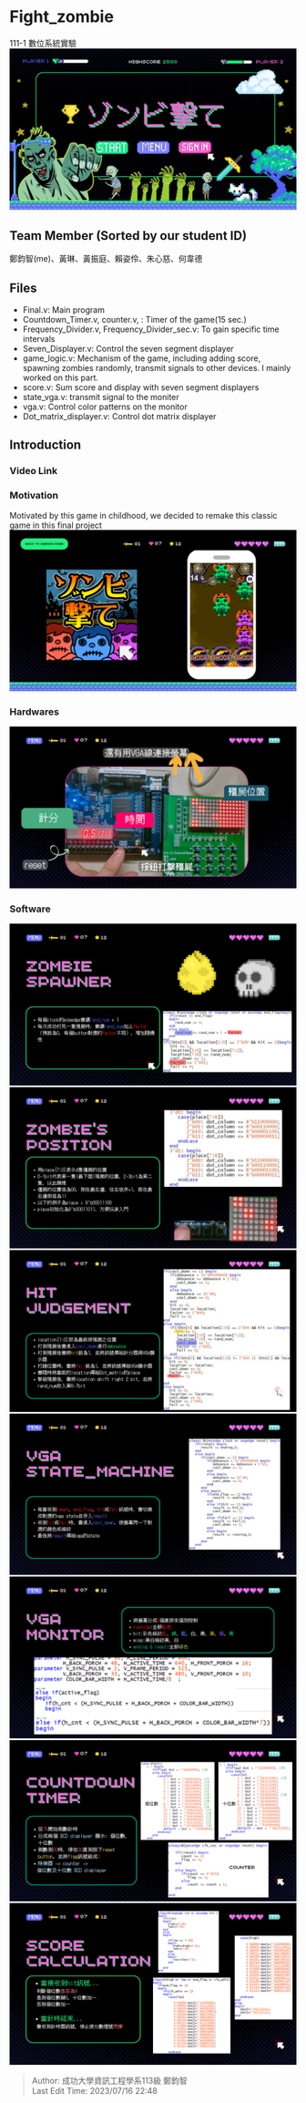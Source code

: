 # Fight_zombie
111-1 數位系統實驗
![Cover](https://github.com/disneyyy/Fight_zombie/blob/main/Introduction/1.png)  
## Team Member (Sorted by our student ID)
鄭鈞智(me)、黃琳、黃振庭、賴姿伶、朱心慈、何韋德  
## Files  
* Final.v: Main program
* Countdown_Timer.v, counter.v, : Timer of the game(15 sec.)
* Frequency_Divider.v, Frequency_Divider_sec.v: To gain specific time intervals
* Seven_Displayer.v: Control the seven segment displayer
* game_logic.v: Mechanism of the game, including adding score, spawning zombies randomly, transmit signals to other devices. I mainly worked on this part.
* score.v: Sum score and display with seven segment displayers
* state_vga.v: transmit signal to the moniter
* vga.v: Control color patterns on the monitor
* Dot_matrix_displayer.v: Control dot matrix displayer
## Introduction
### Video Link
### Motivation
Motivated by this game in childhood, we decided to remake this classic game in this final project  
![Motivation](https://github.com/disneyyy/Fight_zombie/blob/main/Introduction/4.png)  
### Hardwares  
![Hardware](https://github.com/disneyyy/Fight_zombie/blob/main/Introduction/6.png)  
### Software
![Software1](https://github.com/disneyyy/Fight_zombie/blob/main/Introduction/11.png)  
![Software2](https://github.com/disneyyy/Fight_zombie/blob/main/Introduction/12.png)  
![Software3](https://github.com/disneyyy/Fight_zombie/blob/main/Introduction/13.png)  
![Software4](https://github.com/disneyyy/Fight_zombie/blob/main/Introduction/14.png)  
![Software5](https://github.com/disneyyy/Fight_zombie/blob/main/Introduction/15.png)  
![Software6](https://github.com/disneyyy/Fight_zombie/blob/main/Introduction/16.png)  
![Software7](https://github.com/disneyyy/Fight_zombie/blob/main/Introduction/17.png)  

> Author: 成功大學資訊工程學系113級 鄭鈞智  
> Last Edit Time: 2023/07/16 22:48
